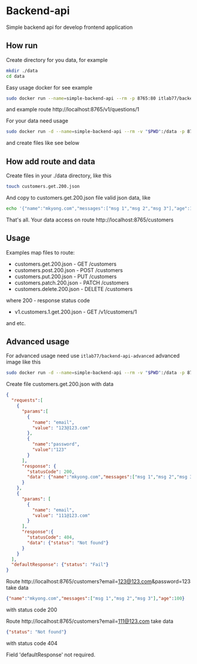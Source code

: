 # Backend-api

Simple backend api for develop frontend application

## How run

Create directory for you data, for example
```bash
mkdir ./data
cd data
```

Easy usage docker for see example
```bash
sudo docker run --name=simple-backend-api --rm -p 8765:80 itlab77/backend-api
```
and example route
http://localhost:8765/v1/questions/1

For your data need usage
```bash
sudo docker run -d --name=simple-backend-api --rm -v "$PWD":/data -p 8765:80 itlab77/backend-api
```
and create files like see below

## How add route and data

Create files in your ./data directory, like this
```bash
touch customers.get.200.json
```
And copy to customers.get.200.json file valid json data, like
```bash
echo '{"name":"mkyong.com","messages":["msg 1","msg 2","msg 3"],"age":100}' >> customers.get.200.json
```

That's all. Your data access on route http://localhost:8765/customers

## Usage

Examples map files to route:

- customers.get.200.json - GET /customers
- customers.post.200.json - POST /customers
- customers.put.200.json - PUT /customers
- customers.patch.200.json - PATCH /customers
- customers.delete.200.json - DELETE /customers

where 200 - response status code

- v1.customers.1.get.200.json - GET /v1/customers/1
 
and etc.

## Advanced usage

For advanced usage need use `itlab77/backend-api-advanced` advanced image like this
```bash
sudo docker run -d --name=simple-backend-api --rm -v "$PWD":/data -p 8765:80 itlab77/backend-api-advanced
```

Create file customers.get.200.json with data

```json
{
  "requests":[
    {
      "params":[
        {
          "name": "email", 
          "value": "123@123.com"
        }, 
        {
          "name":"password", 
          "value":"123"
        }
      ], 
      "response": {
        "statusCode": 200, 
        "data": {"name":"mkyong.com","messages":["msg 1","msg 2","msg 3"],"age":100}
      }
    }, 
    {
      "params": [
        {
          "name": "email", 
          "value": "111@123.com"
        }
      ], 
      "response":{
        "statusCode": 404, 
        "data": {"status": "Not found"}
      }
    }
  ], 
  "defaultResponse": {"status": "Fail"}
}
```

Route
http://localhost:8765/customers?email=123@123.com&password=123
take data
```json
{"name":"mkyong.com","messages":["msg 1","msg 2","msg 3"],"age":100}
```
with status code 200

Route
http://localhost:8765/customers?email=111@123.com
take data
```json
{"status": "Not found"}
```
with status code 404

Field 'defaultResponse' not required.